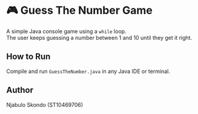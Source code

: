 # 🎮 Guess The Number Game

A simple Java console game using a `while` loop.  
The user keeps guessing a number between 1 and 10 until they get it right.

## How to Run
Compile and run `GuessTheNumber.java` in any Java IDE or terminal.

## Author
Njabulo Skondo (ST10469706)

